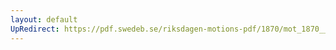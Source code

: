 ```yaml
---
layout: default
UpRedirect: https://pdf.swedeb.se/riksdagen-motions-pdf/1870/mot_1870__ak__00188/mot_1870__ak__00188_002.pdf
---
```

